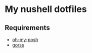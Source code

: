 # My nushell dotfiles

## Requirements

- [oh-my-posh](https://ohmyposh.dev/)
- [gorss](https://github.com/Lallassu/gorss)